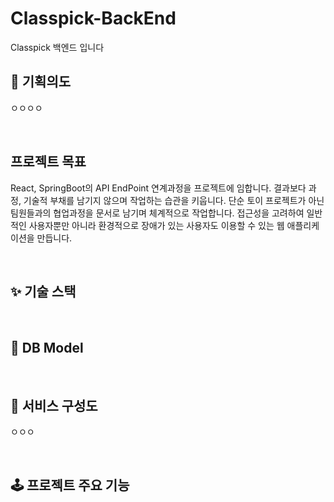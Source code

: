 # Classpick-BackEnd
Classpick 백엔드 입니다


## 🐣 기획의도

ㅇㅇㅇㅇ


<br>


## 프로젝트 목표

React, SpringBoot의 API  EndPoint 연계과정을 프로젝트에 임합니다.
결과보다 과정, 기술적 부채를 남기지 않으며 작업하는 습관을 키웁니다.
단순 토이 프로젝트가 아닌 팀원들과의 협업과정을 문서로 남기며 체계적으로 작업합니다.
접근성을 고려하여 일반적인 사용자뿐만 아니라 환경적으로 장애가 있는 사용자도 이용할 수 있는 웹 애플리케이션을 만듭니다.

<br>

## ✨ 기술 스택

<br>

## 💾 DB Model



<br>

## 📡 서비스 구성도


ㅇㅇㅇ


<br>

## 🕹 프로젝트 주요 기능


<br>












